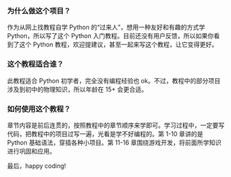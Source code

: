 ### 为什么做这个项目？
作为从网上找教程自学 Python 的“过来人”，想用一种友好和有趣的方式学 Python，所以写了这个 Python 入门教程。目前还没有用户反馈，所以如果你看到了这个 Python 教程，欢迎提建议，甚至一起来写这个教程，让它变得更好。

### 这个教程适合谁？
此教程适合 Python 初学者，完全没有编程经验也 ok。不过，教程中的部分项目涉及到初中的物理知识，所以年龄在 15+ 会更合适。

### 如何使用这个教程？
章节内容是前后连贯的，按照教程中的章节顺序来学即可。学习过程中，一定要写代码，把教程中的项目过写一遍，光看是学不好编程的。第 1-10 章讲的是 Python 基础语法，穿插各种小项目。第 11-16 章围绕游戏开发，将前面所学知识进行巩固和应用。

最后，happy coding!